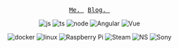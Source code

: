<p align="center">
  <samp>
    <a href="https://donaldxdonald.xyz">Me.&nbsp</a>
    <a href="https://donaldxdonald.xyz/posts/">Blog.&nbsp</a>
  </samp>
</p>

<p align="center">
  <img alt="js" src="https://img.shields.io/badge/-JavaScript-7267CB?logo=JavaScript&style=flat"/>
  <img alt="ts" src="https://img.shields.io/badge/-TypeScript-DED9C4?logo=TypeScript&style=flat"/>
  <img alt="node" src="https://img.shields.io/badge/-Node.js-FBFFE2?logo=Node.js&style=flat"/>
  <img alt="Angular" src="https://img.shields.io/badge/-Angular-AE431E?logo=Angular&style=flat"/>
  <img alt="Vue" src="https://img.shields.io/badge/-Vue.js-66806A?logo=Vue.js&style=flat"/>
</p>

<p align="center">
  <img alt="docker" src="https://img.shields.io/badge/-Docker-B4FE98?logo=Docker&style=flat"/>
  <img alt="linux" src="https://img.shields.io/badge/-Linux-2E4C6D?logo=Linux&style=flat&logoColor=000"/>
  <img alt="Raspberry Pi" src="https://img.shields.io/badge/-Raspberry%20Pi-C85C5C?logo=Raspberry%20Pi&style=flat&logoColor=00f"/>
  <img alt="Steam" src="https://img.shields.io/badge/-Steam-142F43?logo=Steam&style=flat"/>
  <img alt="NS" src="https://img.shields.io/badge/-Nintendo%20Switch-D06224?logo=Nintendo%20Switch&style=flat"/>
  <img alt="Sony" src="https://img.shields.io/badge/-Sony-544179?logo=Sony&style=flat"/>
</p>